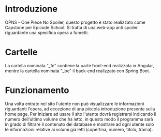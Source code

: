 # Introduzione
OPNS - One Piece No Spoiler, questo progetto è stato realizzato come Capstone per Epicode School.
Si tratta di una web-app anti spoiler riguardante una specifica opera a fumetti.
# Cartelle
La cartella nominata "_fe" contiene la parte front-end realizzata in Angular, mentre la cartella nominata "_be" il back-end realizzato con Spring Boot.
# Funzionamento
Una volta entrato nel sito l'utente non può visualizzare le informazioni riguardanti l'opera, ad eccezione di una piccola introduzione presente sulla home page.
Per iniziare ad usare il sito l'utente dovrà registrarsi indicando il numero dell'ultimo volume che ha letto, in questo modo il programma sarà in grado di filtrare
il contenuto del database e mostrare ad ogni utente solo le informazioni relative ai volumi già letti (copertina, numero, titolo, trama).
